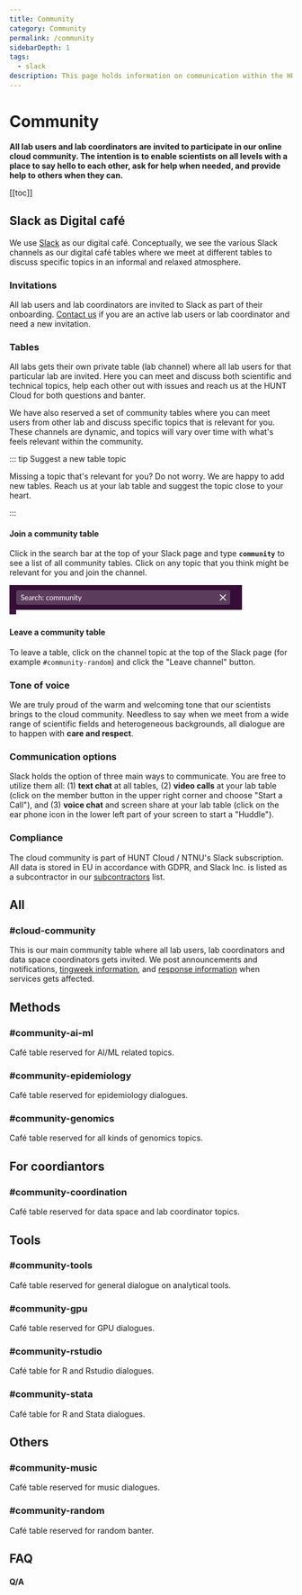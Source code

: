```yaml
---
title: Community
category: Community
permalink: /community
sidebarDepth: 1
tags:
  - slack
description: This page holds information on communication within the HUNT Cloud community.
---
```


# Community

**All lab users and lab coordinators are invited to participate in our online cloud community. The intention is to enable scientists on all levels with a place to say hello to each other, ask for help when needed, and provide help to others when they can.**

[[toc]]

## Slack as Digital café

We use [Slack](https://slack.com/) as our digital café. Conceptually, we see the various Slack channels as our digital café tables where we meet at different tables to discuss specific topics in an informal and relaxed atmosphere.

### Invitations

All lab users and lab coordinators are invited to Slack as part of their onboarding. [Contact us](/contact) if you are an active lab users or lab coordinator and need a new invitation.

### Tables

All labs gets their own private table (lab channel) where all lab users for that particular lab are invited. Here you can meet and discuss both scientific and technical topics, help each other out with issues and reach us at the HUNT Cloud for both questions and banter.

We have also reserved a set of community tables where you can meet users from other lab and discuss specific topics that is relevant for you. These channels are dynamic, and topics will vary over time with what's feels relevant within the community.

::: tip Suggest a new table topic

Missing a topic that's relevant for you? Do not worry. We are happy to add new tables. Reach us at your lab table and suggest the topic close to your heart.

:::

#### Join a community table

Click in the search bar at the top of your Slack page and type **`community`** to see a list of all community tables. Click on any topic that you think might be relevant for you and join the channel.

![slack_search.png](./images/slack_search.png)

#### Leave a community table

To leave a table, click on the channel topic at the top of the Slack page (for example `#community-random`) and click the "Leave channel" button.

### Tone of voice

We are truly proud of the warm and welcoming tone that our scientists brings to the cloud community. Needless to say when we meet from a wide range of scientific fields and heterogeneous backgrounds, all dialogue are to happen with **care and respect**.

### Communication options

Slack holds the option of three main ways to communicate. You are free to utilize them all: (1) **text chat** at all tables, (2) **video calls** at your lab table (click on the member button in the upper right corner and choose "Start a Call"), and (3) **voice chat** and screen share at your lab table (click on the ear phone icon in the lower left part of your screen to start a "Huddle").

### Compliance

The cloud community is part of HUNT Cloud / NTNU's Slack subscription. All data is stored in EU in accordance with GDPR, and Slack Inc. is listed as a subcontractor in our [subcontractors](/subcontractors/) list.

## All

### #cloud-community

This is our main community table where all lab users, lab coordinators and data space coordinators gets invited. We post announcements and notifications, [tingweek information](/tingweek/), and [response information](/system-status/) when services gets affected.

## Methods

### #community-ai-ml

Café table reserved for AI/ML related topics.

### #community-epidemiology

Café table reserved for epidemiology dialogues.

### #community-genomics

Café table reserved for all kinds of genomics topics.

## For coordiantors

### #community-coordination

Café table reserved for data space and lab coordinator topics.

## Tools

### #community-tools

Café table reserved for general dialogue on analytical tools.

### #community-gpu

Café table reserved for GPU dialogues.

### #community-rstudio

Café table for R and Rstudio dialogues.

### #community-stata

Café table for R and Stata dialogues.

## Others

### #community-music

Café table reserved for music dialogues.

### #community-random

Café table reserved for random banter.

## FAQ

#### Q/A
